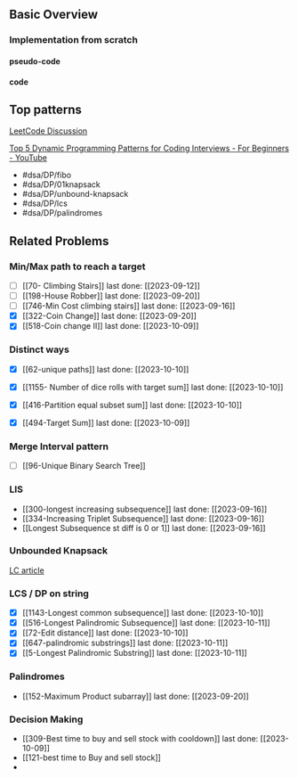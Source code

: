 ## Basic Overview

### Implementation from scratch
#### pseudo-code

#### code

## Top patterns
[LeetCode Discussion](https://leetcode.com/discuss/study-guide/458695/Dynamic-Programming-Patterns)

[Top 5 Dynamic Programming Patterns for Coding Interviews - For Beginners - YouTube](https://www.youtube.com/watch?v=mBNrRy2_hVs&list=PLot-Xpze53lcvx_tjrr_m2lgD2NsRHlNO&index=5)

- #dsa/DP/fibo
- #dsa/DP/01knapsack
- #dsa/DP/unbound-knapsack
- #dsa/DP/lcs
- #dsa/DP/palindromes

## Related Problems

### Min/Max path to reach a target
- [ ] [[70- Climbing Stairs]] last done: [[2023-09-12]]
- [ ] [[198-House Robber]] last done: [[2023-09-20]]
- [ ] [[746-Min Cost climbing stairs]] last done: [[2023-09-16]]
- [x] [[322-Coin Change]] last done: [[2023-09-20]]
- [x] [[518-Coin change II]] last done: [[2023-10-09]]
### Distinct ways
- [x] [[62-unique paths]] last done: [[2023-10-10]]
- [x] [[1155- Number of dice rolls with target sum]] last done: [[2023-10-10]]
- [x] [[416-Partition equal subset sum]] last done: [[2023-10-10]]
- [x] [[494-Target Sum]] last done: [[2023-10-09]]


### Merge Interval pattern
- [ ] [[96-Unique Binary Search Tree]]
### LIS
- [[300-longest increasing subsequence]] last done: [[2023-09-16]]
- [[334-Increasing Triplet Subsequence]] last done: [[2023-09-16]]
- [[Longest Subsequence st diff is 0 or 1]] last done: [[2023-09-16]]


### Unbounded Knapsack
[LC article](https://leetcode.com/discuss/study-guide/1200320/Thief-with-a-knapsack-a-series-of-crimes)


### LCS / DP on string
- [x] [[1143-Longest common subsequence]] last done: [[2023-10-10]]
- [x] [[516-Longest Palindromic Subsequence]] last done: [[2023-10-11]]
- [x] [[72-Edit distance]] last done: [[2023-10-10]]
- [x] [[647-palindromic substrings]] last done: [[2023-10-11]]
- [x] [[5-Longest Palindromic Substring]] last done: [[2023-10-11]]

### Palindromes

- [[152-Maximum Product subarray]] last done: [[2023-09-20]]

### Decision Making
- [[309-Best time to buy and sell stock with cooldown]] last done: [[2023-10-09]]
- [[121-best time to Buy and sell stock]]
- 



